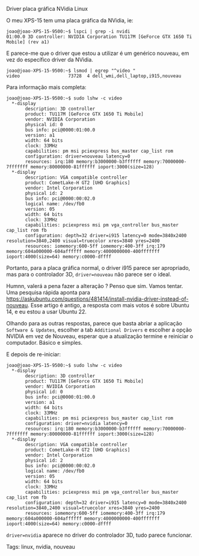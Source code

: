Driver placa gráfica NVidia Linux

O meu XPS-15 tem uma placa gráfica da NVidia, ie:

    joao@joao-XPS-15-9500:~$ lspci | grep -i nvidi
    01:00.0 3D controller: NVIDIA Corporation TU117M [GeForce GTX 1650 Ti Mobile] (rev a1)


E parece-me que o driver que estou a utilizar é um genérico nouveau, em vez do específico driver da NVidia.

    joao@joao-XPS-15-9500:~$ lsmod | egrep "^video "
    video                  73728  4 dell_wmi,dell_laptop,i915,nouveau

Para informação mais completa:

    joao@joao-XPS-15-9500:~$ sudo lshw -c video
      *-display
           description: 3D controller
           product: TU117M [GeForce GTX 1650 Ti Mobile]
           vendor: NVIDIA Corporation
           physical id: 0
           bus info: pci@0000:01:00.0
           version: a1
           width: 64 bits
           clock: 33MHz
           capabilities: pm msi pciexpress bus_master cap_list rom
           configuration: driver=nouveau latency=0
           resources: irq:180 memory:b3000000-b3ffffff memory:70000000-7fffffff memory:80000000-81ffffff ioport:3000(size=128)
      *-display
           description: VGA compatible controller
           product: CometLake-H GT2 [UHD Graphics]
           vendor: Intel Corporation
           physical id: 2
           bus info: pci@0000:00:02.0
           logical name: /dev/fb0
           version: 05
           width: 64 bits
           clock: 33MHz
           capabilities: pciexpress msi pm vga_controller bus_master cap_list rom fb
           configuration: depth=32 driver=i915 latency=0 mode=3840x2400 resolution=3840,2400 visual=truecolor xres=3840 yres=2400
           resources: iomemory:600-5ff iomemory:400-3ff irq:179 memory:604a000000-604affffff memory:4000000000-400fffffff ioport:4000(size=64) memory:c0000-dffff

Portanto, para a placa gráfica normal, o driver i915 parece ser apropriado, mas para o controlador 3D, `driver=nouveau` não parece ser o ideal.

Humnn, valerá a pena fazer a alteração ?  Penso que sim.  Vamos tentar.  Uma pesquisa rápida aponta para <https://askubuntu.com/questions/481414/install-nvidia-driver-instead-of-nouveau>.  Esse artigo é antigo, a resposta com mais votos é sobre Ubuntu 14, e eu estou a usar Ubuntu 22.

Olhando para as outras respostas, parece que basta abriar a aplicação `Software & Updates`, escolher a tab `Additional Drivers` e escolher a opção NVIDIA em vez de Nouveau, esperar que a atualização termine e reiniciar o computador.  Básico e simples.

E depois de re-iniciar:

    joao@joao-XPS-15-9500:~$ sudo lshw -c video
      *-display
           description: 3D controller
           product: TU117M [GeForce GTX 1650 Ti Mobile]
           vendor: NVIDIA Corporation
           physical id: 0
           bus info: pci@0000:01:00.0
           version: a1
           width: 64 bits
           clock: 33MHz
           capabilities: pm msi pciexpress bus_master cap_list rom
           configuration: driver=nvidia latency=0
           resources: irq:180 memory:b3000000-b3ffffff memory:70000000-7fffffff memory:80000000-81ffffff ioport:3000(size=128)
      *-display
           description: VGA compatible controller
           product: CometLake-H GT2 [UHD Graphics]
           vendor: Intel Corporation
           physical id: 2
           bus info: pci@0000:00:02.0
           logical name: /dev/fb0
           version: 05
           width: 64 bits
           clock: 33MHz
           capabilities: pciexpress msi pm vga_controller bus_master cap_list rom fb
           configuration: depth=32 driver=i915 latency=0 mode=3840x2400 resolution=3840,2400 visual=truecolor xres=3840 yres=2400
           resources: iomemory:600-5ff iomemory:400-3ff irq:179 memory:604a000000-604affffff memory:4000000000-400fffffff ioport:4000(size=64) memory:c0000-dffff


`driver=nvidia` aparece no driver do controlador 3D, tudo parece funcionar.

Tags: linux, nvidia, nouveau

